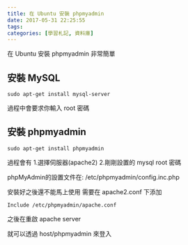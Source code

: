 ```yaml
---
title: 在 Ubuntu 安裝 phpmyadmin
date: 2017-05-31 22:25:55
tags:
categories: [學習札記, 資料庫]
---
```


在 Ubuntu 安裝 phpmyadmin 非常簡單

## 安裝 MySQL
```
sudo apt-get install mysql-server
```
過程中會要求你輸入 root 密碼

## 安裝 phpmyadmin
```
sudo apt-get install phpmyadmin
```
過程會有
1.選擇伺服器(apache2)
2.剛剛設置的 mysql root 密碼

phpMyAdmin的設置文件在: /etc/phpmyadmin/config.inc.php

安裝好之後還不能馬上使用
需要在 apache2.conf 下添加
```
Include /etc/phpmyadmin/apache.conf
```
之後在重啟 apache server

就可以透過 host/phpmyadmin 來登入
